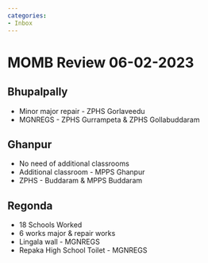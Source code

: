 ```yaml
---
categories:
- Inbox
---
```

# MOMB Review 06-02-2023

## **Bhupalpally**

- Minor major repair - ZPHS Gorlaveedu
- MGNREGS - ZPHS Gurrampeta & ZPHS Gollabuddaram

## **Ghanpur**

- No need of additional classrooms
- Additional classroom - MPPS Ghanpur
- ZPHS - Buddaram & MPPS Buddaram

## **Regonda**

- 18 Schools Worked
- 6 works major & repair works
- Lingala wall - MGNREGS
- Repaka High School Toilet - MGNREGS